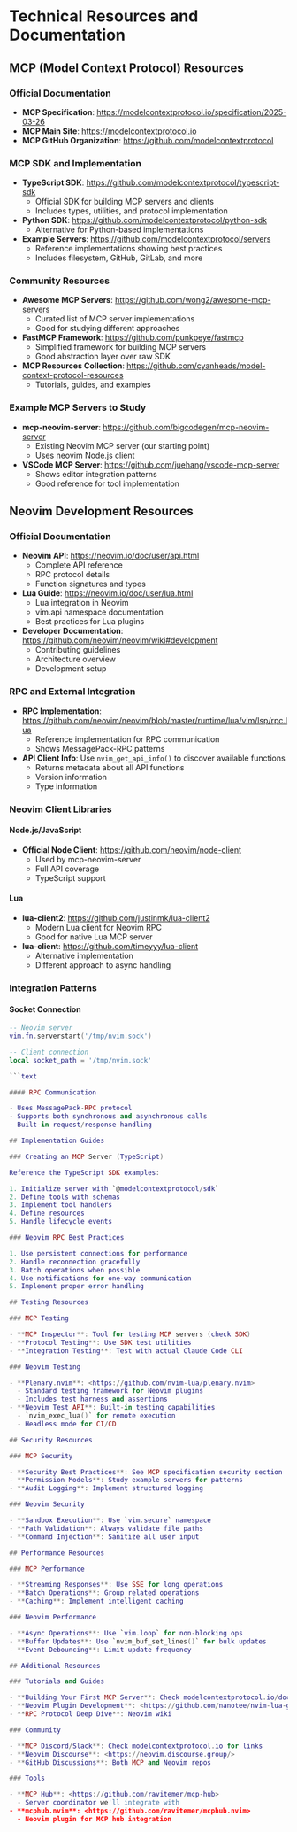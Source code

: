 
# Technical Resources and Documentation

## MCP (Model Context Protocol) Resources

### Official Documentation

- **MCP Specification**: <https://modelcontextprotocol.io/specification/2025-03-26>
- **MCP Main Site**: <https://modelcontextprotocol.io>
- **MCP GitHub Organization**: <https://github.com/modelcontextprotocol>

### MCP SDK and Implementation

- **TypeScript SDK**: <https://github.com/modelcontextprotocol/typescript-sdk>
  - Official SDK for building MCP servers and clients
  - Includes types, utilities, and protocol implementation
- **Python SDK**: <https://github.com/modelcontextprotocol/python-sdk>
  - Alternative for Python-based implementations
- **Example Servers**: <https://github.com/modelcontextprotocol/servers>
  - Reference implementations showing best practices
  - Includes filesystem, GitHub, GitLab, and more

### Community Resources

- **Awesome MCP Servers**: <https://github.com/wong2/awesome-mcp-servers>
  - Curated list of MCP server implementations
  - Good for studying different approaches
- **FastMCP Framework**: <https://github.com/punkpeye/fastmcp>
  - Simplified framework for building MCP servers
  - Good abstraction layer over raw SDK
- **MCP Resources Collection**: <https://github.com/cyanheads/model-context-protocol-resources>
  - Tutorials, guides, and examples

### Example MCP Servers to Study

- **mcp-neovim-server**: <https://github.com/bigcodegen/mcp-neovim-server>
  - Existing Neovim MCP server (our starting point)
  - Uses neovim Node.js client
- **VSCode MCP Server**: <https://github.com/juehang/vscode-mcp-server>
  - Shows editor integration patterns
  - Good reference for tool implementation

## Neovim Development Resources

### Official Documentation

- **Neovim API**: <https://neovim.io/doc/user/api.html>
  - Complete API reference
  - RPC protocol details
  - Function signatures and types
- **Lua Guide**: <https://neovim.io/doc/user/lua.html>
  - Lua integration in Neovim
  - vim.api namespace documentation
  - Best practices for Lua plugins
- **Developer Documentation**: <https://github.com/neovim/neovim/wiki#development>
  - Contributing guidelines
  - Architecture overview
  - Development setup

### RPC and External Integration

- **RPC Implementation**: <https://github.com/neovim/neovim/blob/master/runtime/lua/vim/lsp/rpc.lua>
  - Reference implementation for RPC communication
  - Shows MessagePack-RPC patterns
- **API Client Info**: Use `nvim_get_api_info()` to discover available functions
  - Returns metadata about all API functions
  - Version information
  - Type information

### Neovim Client Libraries

#### Node.js/JavaScript

- **Official Node Client**: <https://github.com/neovim/node-client>
  - Used by mcp-neovim-server
  - Full API coverage
  - TypeScript support

#### Lua

- **lua-client2**: <https://github.com/justinmk/lua-client2>
  - Modern Lua client for Neovim RPC
  - Good for native Lua MCP server
- **lua-client**: <https://github.com/timeyyy/lua-client>
  - Alternative implementation
  - Different approach to async handling

### Integration Patterns

#### Socket Connection

```lua
-- Neovim server
vim.fn.serverstart('/tmp/nvim.sock')

-- Client connection
local socket_path = '/tmp/nvim.sock'

```text

#### RPC Communication

- Uses MessagePack-RPC protocol
- Supports both synchronous and asynchronous calls
- Built-in request/response handling

## Implementation Guides

### Creating an MCP Server (TypeScript)

Reference the TypeScript SDK examples:

1. Initialize server with `@modelcontextprotocol/sdk`
2. Define tools with schemas
3. Implement tool handlers
4. Define resources
5. Handle lifecycle events

### Neovim RPC Best Practices

1. Use persistent connections for performance
2. Handle reconnection gracefully
3. Batch operations when possible
4. Use notifications for one-way communication
5. Implement proper error handling

## Testing Resources

### MCP Testing

- **MCP Inspector**: Tool for testing MCP servers (check SDK)
- **Protocol Testing**: Use SDK test utilities
- **Integration Testing**: Test with actual Claude Code CLI

### Neovim Testing

- **Plenary.nvim**: <https://github.com/nvim-lua/plenary.nvim>
  - Standard testing framework for Neovim plugins
  - Includes test harness and assertions
- **Neovim Test API**: Built-in testing capabilities
  - `nvim_exec_lua()` for remote execution
  - Headless mode for CI/CD

## Security Resources

### MCP Security

- **Security Best Practices**: See MCP specification security section
- **Permission Models**: Study example servers for patterns
- **Audit Logging**: Implement structured logging

### Neovim Security

- **Sandbox Execution**: Use `vim.secure` namespace
- **Path Validation**: Always validate file paths
- **Command Injection**: Sanitize all user input

## Performance Resources

### MCP Performance

- **Streaming Responses**: Use SSE for long operations
- **Batch Operations**: Group related operations
- **Caching**: Implement intelligent caching

### Neovim Performance

- **Async Operations**: Use `vim.loop` for non-blocking ops
- **Buffer Updates**: Use `nvim_buf_set_lines()` for bulk updates
- **Event Debouncing**: Limit update frequency

## Additional Resources

### Tutorials and Guides

- **Building Your First MCP Server**: Check modelcontextprotocol.io/docs
- **Neovim Plugin Development**: <https://github.com/nanotee/nvim-lua-guide>
- **RPC Protocol Deep Dive**: Neovim wiki

### Community

- **MCP Discord/Slack**: Check modelcontextprotocol.io for links
- **Neovim Discourse**: <https://neovim.discourse.group/>
- **GitHub Discussions**: Both MCP and Neovim repos

### Tools

- **MCP Hub**: <https://github.com/ravitemer/mcp-hub>
  - Server coordinator we'll integrate with
- **mcphub.nvim**: <https://github.com/ravitemer/mcphub.nvim>
  - Neovim plugin for MCP hub integration

